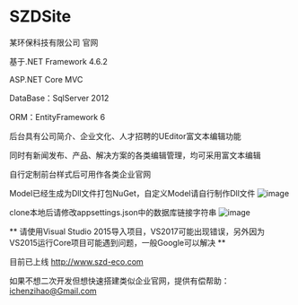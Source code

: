 # SZDSite
某环保科技有限公司 官网

基于.NET Framework 4.6.2

ASP.NET Core MVC

DataBase：SqlServer 2012

ORM：EntityFramework 6

后台具有公司简介、企业文化、人才招聘的UEditor富文本编辑功能

同时有新闻发布、产品、解决方案的各类编辑管理，均可采用富文本编辑

自行定制前台样式后可用作各类企业官网

Model已经生成为Dll文件打包NuGet，自定义Model请自行制作Dll文件
![image](https://github.com/czhiemma/SZDSite/blob/master/%E5%AD%98readme%E5%9B%BE%E7%89%87%E5%8F%AF%E4%BB%A5%E5%88%A0%E9%99%A4/nuget.png)

clone本地后请修改appsettings.json中的数据库链接字符串
![image](https://github.com/czhiemma/SZDSite/blob/master/%E5%AD%98readme%E5%9B%BE%E7%89%87%E5%8F%AF%E4%BB%A5%E5%88%A0%E9%99%A4/dbconn.png)

** 请使用Visual Studio 2015导入项目，VS2017可能出现错误，另外因为VS2015运行Core项目可能遇到问题，一般Google可以解决 **

目前已上线 http://www.szd-eco.com

如果不想二次开发但想快速搭建类似企业官网，提供有偿帮助： ichenzihao@Gmail.com

